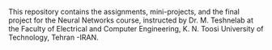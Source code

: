 This repository contains the assignments, mini-projects, and the final project for the Neural Networks course, instructed by Dr. M. Teshnelab at the Faculty of Electrical and Computer Engineering, K. N. Toosi University of Technology, Tehran -IRAN.
